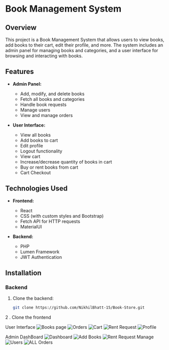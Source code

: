 
# Book Management System

## Overview

This project is a Book Management System that allows users to view books, add books to their cart, edit their profile, and more. The system includes an admin panel for managing books and categories, and a user interface for browsing and interacting with books.

## Features

- **Admin Panel:**
  - Add, modify, and delete books
  - Fetch all books and categories
  - Handle book requests
  - Manage users
  - View and manage orders

- **User Interface:**
  - View all books
  - Add books to cart
  - Edit profile
  - Logout functionality
  - View cart
  - Increase/decrease quantity of books in cart
  - Buy or rent books from cart
  - Cart Checkout

## Technologies Used

- **Frontend:**
  - React
  - CSS (with custom styles and Bootstrap)
  - Fetch API for HTTP requests
  - MaterialUI 

- **Backend:**
  - PHP 
  - Lumen Framework
  - JWT Authentication

## Installation

### Backend

1. Clone the backend:
   ```sh
   git clone https://github.com/NikhilBhatt-15/Book-Store.git
2 . Clone the frontend

User Interface 
![Books page](https://github.com/user-attachments/assets/174cb1c6-c1f3-4ea8-9b0b-461896cef7e1)
![Orders](https://github.com/user-attachments/assets/1c91e53b-ba49-491a-9b58-e76b3f30deb3)
![Cart](https://github.com/user-attachments/assets/9abe11f5-6b41-4e84-9656-11c0eb0c21ae)
![Rent Request](https://github.com/user-attachments/assets/dff59aa7-b93e-40c0-adec-665e443bd63d)
![Profile](https://github.com/user-attachments/assets/b214979d-660c-4828-84a0-8dce8ac479cc)

Admin DashBoard
![Dashboard](https://github.com/user-attachments/assets/914ac689-976b-4d52-99d2-da9246297a78)
![Add Books](https://github.com/user-attachments/assets/14376ded-252f-46f1-a938-f6a31077e8d9)
![Rent Request Manage](https://github.com/user-attachments/assets/09e20540-f20f-4807-8d7a-f99e066c1733)
![Users](https://github.com/user-attachments/assets/ac749092-2e2c-4c65-9fe1-766aa74b9441)
![ALL Orders](https://github.com/user-attachments/assets/4eb317a3-0954-4f0a-b65f-eca709c2f7d8)



